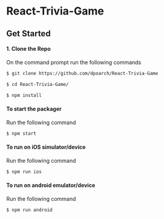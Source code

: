 # React-Trivia-Game

## Get Started

#### 1. Clone the Repo

On the command prompt run the following commands
```sh
$ git clone https://github.com/dpoarch/React-Trivia-Game

$ cd React-Trivia-Game/

$ npm install

```

#### To start the packager

Run the following command

```sh
$ npm start
```

#### To run on iOS simulator/device

Run the following command

```sh
$ npm run ios
```

#### To run on android emulator/device

Run the following command

```sh
$ npm run android
```